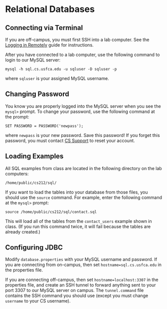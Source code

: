 # Relational Databases

## Connecting via Terminal

If you are off-campus, you must first SSH into a lab computer. See the [Logging in Remotely](http://tutoringcenter.cs.usfca.edu/resources/logging-in-remotely.html) guide for instructions.

After you have connected to a lab computer, use the following command to login to our MySQL server:

    mysql -h sql.cs.usfca.edu -u sqluser -D sqluser -p

where `sqluser` is your assigned MySQL username.

## Changing Password

You know you are properly logged into the MySQL server when you see the `mysql>` prompt. To change your password, use the following command at the prompt:

    SET PASSWORD = PASSWORD('newpass');

where `newpass` is your new password. Save this password! If you forget this password, you must contact [CS Support](mailto:support@cs.usfca.edu) to reset your account.

## Loading Examples

All SQL examples from class are located in the following directory on the lab computers:

    /home/public/cs212/sql/

If you want to load the tables into your database from those files, you should use the `source` command. For example, enter the following command at the `mysql>` prompt:

    source /home/public/cs212/sql/contact.sql

This will load all of the tables from the `contact_users` example shown in class. (If you run this command twice, it will fail because the tables are already created.)

## Configuring JDBC

Modify `database.properties` with your MySQL username and password. If you
are connecting from on-campus, then set `hostname=sql.cs.usfca.edu` in the
properties file.

If you are connecting off-campus, then set `hostname=localhost:3307` in the
properties file, and create an SSH tunnel to forward anything sent to your
port 3307 to our MySQL server on campus. The `tunnel.command` file contains
the SSH command you should use (except you must change `username` to your
CS username).
